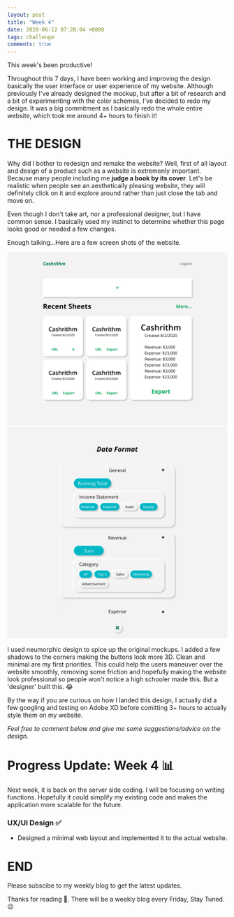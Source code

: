 ```yaml
---
layout: post
title: "Week 4"
date: 2020-06-12 07:28:04 +0800
tags: challenge
comments: true
---
```


This week's been productive!

Throughout this 7 days, I have been working and improving the design basically the user interface or user experience of my website. Although previously I've already designed the mockup, but after a bit of research and a bit of experimenting with the color schemes, I've decided to redo my design. It was a big commitment as I basically redo the whole entire website, which took me around 4+ hours to finish it!

# THE DESIGN

Why did I bother to redesign and remake the website? Well, first of all layout and design of a product such as a website is extremenly important. Because many people including me **judge a book by its cover**. Let's be realistic when people see an aesthetically pleasing website, they will definitely click on it and explore around rather than just close the tab and move on.

Even though I don't take art, nor a professional designer, but I have common sense. I basically used my instinct to determine whether this page looks good or needed a few changes.

Enough talking...Here are a few screen shots of the website.

<img src="/img/42days/dashboard.png" alt="layout" width='700'>
<img src="/img/42days/dataformater.png" alt="layout" width='700'>

I used neumorphic design to spice up the original mockups. I added a few shadows to the corners making the buttons look more 3D. Clean and minimal are my first priorities. This could help the users maneuver over the website smoothly, removing some friction and hopefully making the website look professional so people won't notice a high schooler made this. But a 'designer' built this. 😂

By the way if you are curious on how I landed this design, I actually did a few googling and testing on Adobe XD before comitting 3+ hours to actually style them on my website.

_Feel free to comment below and give me some suggestions/advice on the design._

# Progress Update: Week 4 📊

Next week, it is back on the server side coding. I will be focusing on writing functions. Hopefully it could simplify my existing code and makes the application more scalable for the future.

### UX/UI Design ✅

- Designed a minimal web layout and implemented it to the actual website.

# END

Please subscibe to my weekly blog to get the latest updates.

Thanks for reading 👀. There will be a weekly blog every Friday, Stay Tuned.😉
